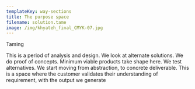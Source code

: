 ```yaml
---
templateKey: way-sections
title: The purpose space
filename: solution.tame
image: /img/khyateh_final_CMYK-07.jpg
---
```


Taming

This is a period of analysis and design. We look at alternate solutions. We do proof of concepts. Minimum viable products take shape here. We test alternatives. We start moving from abstraction, to concrete deliverable. This is a space where the customer validates their understanding of requirement, with the output we generate
